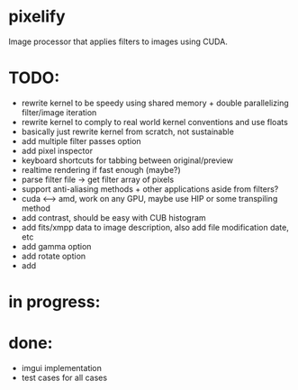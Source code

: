 # pixelify
Image processor that applies filters to images using CUDA. 

# TODO:
- rewrite kernel to be speedy using shared memory + double parallelizing filter/image iteration
- rewrite kernel to comply to real world kernel conventions and use floats
- basically just rewrite kernel from scratch, not sustainable
- add multiple filter passes option
- add pixel inspector
- keyboard shortcuts for tabbing between original/preview
- realtime rendering if fast enough (maybe?)
- parse filter file -> get filter array of pixels 
- support anti-aliasing methods + other applications aside from filters?
- cuda <--> amd, work on any GPU, maybe use HIP or some transpiling method
- add contrast, should be easy with CUB histogram
- add fits/xmpp data to image description, also add file modification date, etc
- add gamma option
- add rotate option
- add 


# in progress:


# done:
- imgui implementation 
- test cases for all cases 